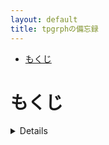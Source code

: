```yaml
---
layout: default
title: tpgrphの備忘録
---
```


<!-- TOC -->

- [もくじ](#もくじ)

<!-- /TOC -->

# もくじ
<details>
<div>

[LaTeXトラブル録](https://tpgrph.github.io/aboutlatex)

</div>
<div>

[数学関係のリンク集](https://tpgrph.github.io/mathlink)

</div>
</details>